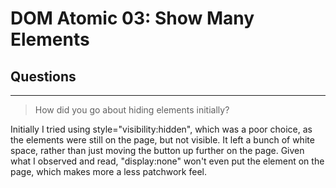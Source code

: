 # DOM Atomic 03: Show Many Elements

## Questions

---

> How did you go about hiding elements initially?

Initially I tried using style="visibility:hidden",
which was a poor choice, as the elements were still on the page, but not visible.
It left a bunch of white space, rather than just moving the button up further on the page.
Given what I observed and read, "display:none" won't even put the element on the page, which
makes more a less patchwork feel.